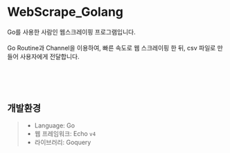 # WebScrape_Golang

Go를 사용한 사람인 웹스크레이핑 프로그램입니다.<br><br>
Go Routine과 Channel을 이용하여, 빠른 속도로 웹 스크레이핑 한 뒤, csv 파일로 만들어 사용자에게 전달합니다.

<br><br>
<br>
## 개발환경
> - Language: Go
> - 웹 프레임워크: Echo `v4`
> - 라이브러리: Goquery
